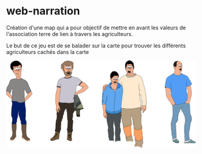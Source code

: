 # web-narration

Création d'une map qui a pour objectif de mettre en avant les valeurs de l'association terre de lien à travers les agriculteurs. 

Le but de ce jeu est de se balader sur la carte pour trouver les différents agriculteurs cachés dans la carte

<img src="assets/images/illu.svg" alt="">
